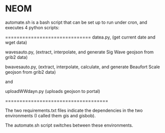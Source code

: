 # NEOM
automate.sh is a bash script that can be set up to run under cron, and executes 4 python scripts:

==============================
datea.py, (get current date and wget data)

wavesauto.py, (extract, interpolate, and generate Sig Wave geojson from grib2 data)

bwavesauto.py, (extract, interpolate, calculate, and generate Beaufort Scale geojson from grib2 data)

and 

uploadWWdayn.py (uploads geojson to portal)

====================================

The two requirements.txt files indicate the dependencies in the two environments (I called them gis and gisbob). 

The automate.sh script switches between these environments.
